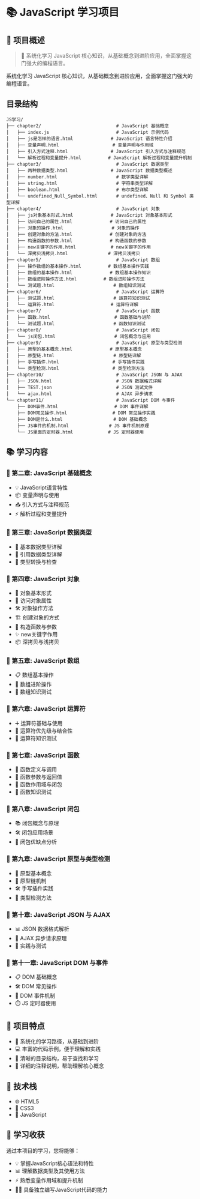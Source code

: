 # 📚 JavaScript 学习项目

## 🎯 项目概述

> 🌟 系统化学习 JavaScript 核心知识，从基础概念到进阶应用，全面掌握这门强大的编程语言。

系统化学习 JavaScript 核心知识，从基础概念到进阶应用，全面掌握这门强大的编程语言。

## 目录结构

```
JS学习/
├── chapter2/                            # JavaScript 基础概念
│   ├── index.js                         # JavaScript 示例代码
│   ├── js是怎样的语言.html              # JavaScript 语言特性介绍
│   ├── 变量声明.html                    # 变量声明与作用域
│   ├── 引入方式注释.html                # JavaScript 引入方式与注释规范
│   └── 解析过程和变量提升.html          # JavaScript 解析过程和变量提升机制
├── chapter3/                            # JavaScript 数据类型
│   ├── 两种数据类型.html                # JavaScript 数据类型概述
│   ├── number.html                      # 数字类型详解
│   ├── string.html                      # 字符串类型详解
│   ├── boolean.html                     # 布尔类型详解
│   └── undefined_Null_Symbol.html       # undefined、Null 和 Symbol 类型详解
├── chapter4/                            # JavaScript 对象
│   ├── js对象基本形式.html              # JavaScript 对象基本形式
│   ├── 访问自己的属性.html              # 访问自己的属性
│   ├── 对象的操作.html                  # 对象的操作
│   ├── 创建对象的方法.html              # 创建对象的方法
│   ├── 构造函数的参数.html              # 构造函数的参数
│   ├── new关键字的作用.html             # new关键字的作用
│   └── 深拷贝浅拷贝.html               # 深拷贝浅拷贝
├── chapter5/                            # JavaScript 数组
│   ├── 操作数组的基本操作.html          # 数组基本操作实践
│   ├── 数组的基本操作.html              # 数组基本操作知识
│   ├── 数组进阶操作方法.html          # 数组进阶操作方法
│   └── 测试题.html                      # 数组知识测试
├── chapter6/                            # JavaScript 运算符
│   ├── 测试题.html                      # 运算符知识测试
│   └── 运算符.html                     # 运算符详解
├── chapter7/                            # JavaScript 函数
│   ├── 函数.html                        # 函数基础与进阶
│   └── 测试题.html                      # 函数知识测试
├── chapter8/                            # JavaScript 闭包
│   └── js闭包.html                      # 闭包概念与应用
├── chapter9/                            # JavaScript 原型与类型检测
│   ├── 原型的基本概念.html              # 原型基本概念
│   ├── 原型链.html                      # 原型链详解
│   ├── 手写插件.html                    # 手写插件实践
│   └── 类型检测.html                    # 类型检测方法
├── chapter10/                           # JavaScript JSON 与 AJAX
│   ├── JSON.html                        # JSON 数据格式详解
│   ├── TEST.json                        # JSON 测试文件
│   └── ajax.html                        # AJAX 异步请求
└── chapter11/                           # JavaScript DOM 与事件
    ├── DOM事件.html                     # DOM 事件详解
    ├── DOM常见操作.html                 # DOM 常见操作实践
    ├── DOM是什么.html                   # DOM 基础概念
    ├── JS事件的机制.html               # JS 事件机制原理
    └── JS里面的定时器.html             # JS 定时器使用
```

## 📚 学习内容

### 📘 第二章: JavaScript 基础概念
- 💡 JavaScript语言特性
- 📦 变量声明与使用
- 📥 引入方式与注释规范
- ⚡ 解析过程和变量提升

### 📗 第三章: JavaScript 数据类型
- 🔢 基本数据类型详解
- 📎 引用数据类型详解
- 🔄 类型转换与检查

### 📙 第四章: JavaScript 对象
- 🧱 对象基本形式
- 🔑 访问对象属性
- 🛠️ 对象操作方法
- 🏗️ 创建对象的方式
- 🎯 构造函数与参数
- ✨ new关键字作用
- 📦 深拷贝与浅拷贝

### 📕 第五章: JavaScript 数组
- 📋 数组基本操作
- 🚀 数组进阶操作
- 📝 数组知识测试

### 📒 第六章: JavaScript 运算符
- ➕ 运算符基础与使用
- 🧮 运算符优先级与结合性
- 📝 运算符知识测试

### 📓 第七章: JavaScript 函数
- 📝 函数定义与调用
- 🎁 函数参数与返回值
- 🔄 函数作用域与闭包
- 📝 函数知识测试

### 📜 第八章: JavaScript 闭包
- 📚 闭包概念与原理
- 🛠️ 闭包应用场景
- 📝 闭包优缺点分析

### 📃 第九章: JavaScript 原型与类型检测
- 🧩 原型基本概念
- 🔗 原型链机制
- 🛠️ 手写插件实践
- 🧐 类型检测方法

### 📄 第十章: JavaScript JSON 与 AJAX
- 📊 JSON 数据格式解析
- 🔄 AJAX 异步请求原理
- 📝 实践与测试

### 📑 第十一章: JavaScript DOM 与事件
- 📋 DOM 基础概念
- 🛠️ DOM 常见操作
- 📡 DOM 事件机制
- ⏱️ JS 定时器使用

## 🌟 项目特点

- 🎯 系统化的学习路径，从基础到进阶
- 💻 丰富的代码示例，便于理解和实践
- 📁 清晰的目录结构，易于查找和学习
- 📝 详细的注释说明，帮助理解核心概念

## 🔧 技术栈

- 🌐 HTML5
- 🎨 CSS3
- 🧠 JavaScript

## 🎯 学习收获

通过本项目的学习，您将能够：

- 💡 掌握JavaScript核心语法和特性
- 📊 理解数据类型及其使用方法
- ⚡ 熟悉变量作用域和提升机制
- 🧑‍💻 具备独立编写JavaScript代码的能力
